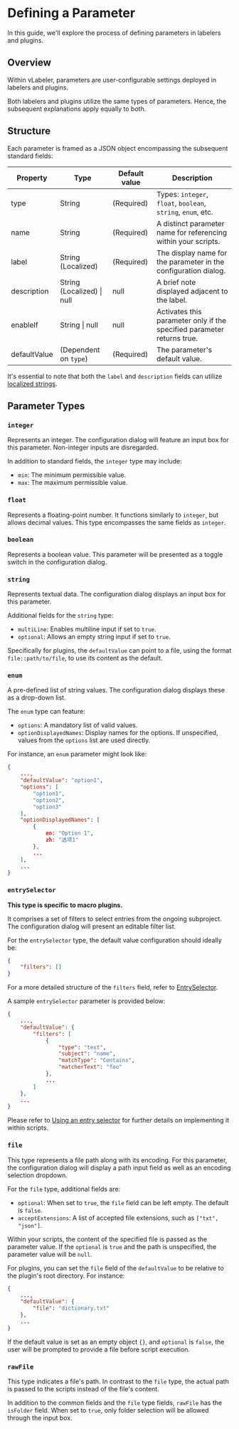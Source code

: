# Defining a Parameter

In this guide, we'll explore the process of defining parameters in labelers and plugins.

## Overview

Within vLabeler, parameters are user-configurable settings deployed in labelers and plugins.

Both labelers and plugins utilize the same types of parameters. Hence, the subsequent explanations apply equally to
both.

## Structure

Each parameter is framed as a JSON object encompassing the subsequent standard fields:

| Property     | Type                           | Default value | Description                                                            |
|--------------|--------------------------------|---------------|------------------------------------------------------------------------|
| type         | String                         | (Required)    | Types: `integer`, `float`, `boolean`, `string`, `enum`, etc.           |
| name         | String                         | (Required)    | A distinct parameter name for referencing within your scripts.         |
| label        | String (Localized)             | (Required)    | The display name for the parameter in the configuration dialog.        |
| description  | String (Localized) &#124; null | null          | A brief note displayed adjacent to the label.                          |
| enableIf     | String &#124; null             | null          | Activates this parameter only if the specified parameter returns true. |
| defaultValue | (Dependent on `type`)          | (Required)    | The parameter's default value.                                         |

It's essential to note that both the `label` and `description` fields can
utilize [localized strings](localized-string.md).

## Parameter Types

### `integer`

Represents an integer. The configuration dialog will feature an input box for this parameter. Non-integer inputs are
disregarded.

In addition to standard fields, the `integer` type may include:

- `min`: The minimum permissible value.
- `max`: The maximum permissible value.

### `float`

Represents a floating-point number. It functions similarly to `integer`, but allows decimal values. This type
encompasses the same fields as `integer`.

### `boolean`

Represents a boolean value. This parameter will be presented as a toggle switch in the configuration dialog.

### `string`

Represents textual data. The configuration dialog displays an input box for this parameter.

Additional fields for the `string` type:

- `multiLine`: Enables multiline input if set to `true`.
- `optional`: Allows an empty string input if set to `true`.

Specifically for plugins, the `defaultValue` can point to a file, using the format `file::path/to/file`, to use its
content as the default.

### `enum`

A pre-defined list of string values. The configuration dialog displays these as a drop-down list.

The `enum` type can feature:

- `options`: A mandatory list of valid values.
- `optionDisplayedNames`: Display names for the options. If unspecified, values from the `options` list are used
  directly.

For instance, an `enum` parameter might look like:

```json
{
    ...,
    "defaultValue": "option1",
    "options": [
        "option1",
        "option2",
        "option3"
    ],
    "optionDisplayedNames": [
        {
            en: "Option 1",
            zh: "选项1"
        },
        ...
    ],
    ...
}
```

### `entrySelector`

**This type is specific to macro plugins.**

It comprises a set of filters to select entries from the ongoing subproject. The configuration dialog will present an
editable filter list.

For the `entrySelector` type, the default value configuration should ideally be:

```json
{
    "filters": []
}
```

For a more detailed structure of the `filters` field, refer
to [EntrySelector](../src/jvmMain/kotlin/com/sdercolin/vlabeler/model/EntrySelector.kt).

A sample `entrySelector` parameter is provided below:

```json
{
    ...,
    "defaultValue": {
        "filters": [
            {
                "type": "text",
                "subject": "name",
                "matchType": "Contains",
                "matcherText": "foo"
            },
            ...
        ]
    },
    ...
}
```

Please refer to [Using an entry selector](plugin-development.md#use-an-entry-selector) for further details on
implementing it within scripts.

### `file`

This type represents a file path along with its encoding. For this parameter, the configuration dialog will display a
path input field as well as an encoding selection dropdown.

For the `file` type, additional fields are:

- `optional`: When set to `true`, the `file` field can be left empty. The default is `false`.
- `acceptExtensions`: A list of accepted file extensions, such as `["txt", "json"]`.

Within your scripts, the content of the specified file is passed as the parameter value. If the `optional` is `true` and
the path is unspecified, the parameter value will be `null`.

For plugins, you can set the `file` field of the `defaultValue` to be relative to the plugin's root directory. For
instance:

```json
{
    ...,
    "defaultValue": {
        "file": "dictionary.txt"
    },
    ...
}
```

If the default value is set as an empty object `{}`, and `optional` is `false`, the user will be prompted to provide a
file before script execution.

### `rawFile`

This type indicates a file's path. In contrast to the `file` type, the actual path is passed to the scripts instead of
the file's content.

In addition to the common fields and the `file` type fields, `rawFile` has the `isFolder` field. When set to `true`,
only folder selection will be allowed through the input box.
